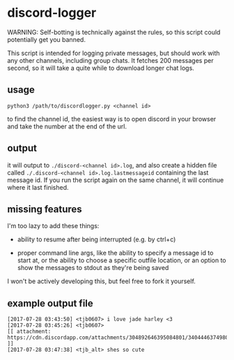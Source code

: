 # discord-logger
WARNING: Self-botting is technically against the rules, so this script could potentially get you banned.

This script is intended for logging private messages, but should work with any other channels, including group chats. It fetches 200 messages per second, so it will take a quite while to download longer chat logs.

## usage
```
python3 /path/to/discordlogger.py <channel id>
```
to find the channel id, the easiest way is to open discord in your browser and take the number at the end of the url.

## output

it will output to `./discord-<channel id>.log`, and also create a hidden file called `./.discord-<channel id>.log.lastmessageid` containing the last message id. If you run the script again on the same channel, it will continue where it last finished.

## missing features

I'm too lazy to add these things:

* ability to resume after being interrupted (e.g. by ctrl+c)

* proper command line args, like the ability to specify a message id to start at, or the ability to choose a specific outfile location, or an option to show the messages to stdout as they're being saved

I won't be actively developing this, but feel free to fork it yourself.

## example output file
```
[2017-07-28 03:43:50] <tjb0607> i love jade harley <3
[2017-07-28 03:45:26] <tjb0607> 
[[ attachment: https://cdn.discordapp.com/attachments/304892646395084801/340444637498048522/my_wife.png ]]
[2017-07-28 03:47:38] <tjb_alt> shes so cute
```
